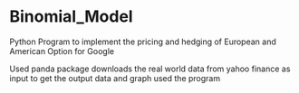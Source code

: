 # Binomial_Model

Python Program to implement the pricing and hedging of European and American Option for Google

Used panda package downloads the real world data from yahoo finance as input to get the output
data and graph used the program

